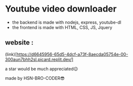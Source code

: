 # Youtube video downloader
- the backend is made with nodejs, express, youtube-dl
- the frontend is made with HTML, CSS, JS, Jquery

## website :
(link)[https://d6645956-65d5-4dcf-a73f-8aecda05754e-00-300aun7bhh2sl.picard.replit.dev/]

a star would be much appreciated😉

made by HSN-BRO-CODER😎
